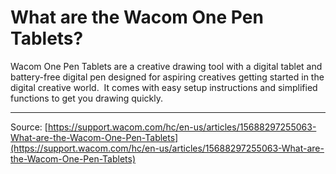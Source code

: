 # What are the Wacom One Pen Tablets?

Wacom One Pen Tablets are a creative drawing tool with a digital tablet and battery-free digital pen designed for aspiring creatives getting started in the digital creative world.  It comes with easy setup instructions and simplified functions to get you drawing quickly.

---
Source: [https://support.wacom.com/hc/en-us/articles/15688297255063-What-are-the-Wacom-One-Pen-Tablets](https://support.wacom.com/hc/en-us/articles/15688297255063-What-are-the-Wacom-One-Pen-Tablets)
